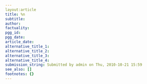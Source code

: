 ```yaml
---
layout:article
title: %n 
subtitle:  
author:  
factuality:  
pgg_id:  
pgg_date: 
article_date:  
alternative_title_1: 
alternative_title_2: 
alternative_title_3: 
alternative_title_4: 
submission_string: Submitted by admin on Thu, 2010-10-21 15:59
see_also: []
footnotes: {}
---
```


